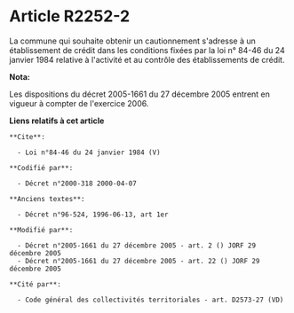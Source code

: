 # Article R2252-2

La commune qui souhaite obtenir un cautionnement s'adresse à un établissement de crédit dans les conditions fixées par la loi
n° 84-46 du 24 janvier 1984 relative à l'activité et au contrôle des établissements de crédit.

**Nota:**

Les dispositions du décret 2005-1661 du 27 décembre 2005 entrent en vigueur à compter de l'exercice 2006.

**Liens relatifs à cet article**

	**Cite**:

	  - Loi n°84-46 du 24 janvier 1984 (V)

	**Codifié par**:

	  - Décret n°2000-318 2000-04-07

	**Anciens textes**:

	  - Décret n°96-524, 1996-06-13, art 1er

	**Modifié par**:

	  - Décret n°2005-1661 du 27 décembre 2005 - art. 2 () JORF 29 décembre 2005
	  - Décret n°2005-1661 du 27 décembre 2005 - art. 22 () JORF 29 décembre 2005

	**Cité par**:

	  - Code général des collectivités territoriales - art. D2573-27 (VD)

